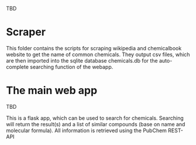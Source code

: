 TBD
# Scraper
This folder contains the scripts for scraping wikipedia and chemicalbook website to get the name of common chemicals. They output csv files, which are then imported into the sqlite database chemicals.db for the auto-complete searching function of the webapp.

# The main web app
TBD

This is a flask app, which can be used to search for chemicals. Searching will return the result(s) and a list of similar compounds (base on name and molecular formula). All information is retrieved using the PubChem REST-API
